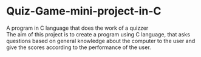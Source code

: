 # Quiz-Game-mini-project-in-C
A program in C language that does the work of a quizzer  
The aim of this project is to create a program using C language, that asks questions based on general knowledge about the computer to the user and give the scores according to the performance of the user.
